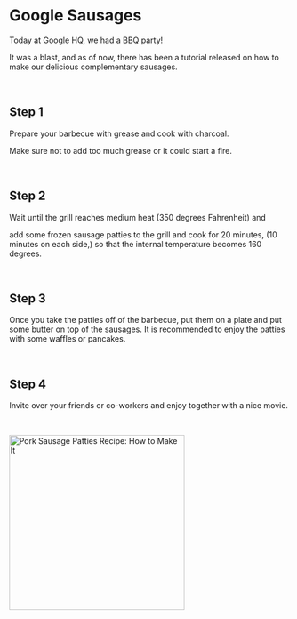 <h1>Google Sausages</h1>
<p>Today at Google HQ, we had a BBQ party!</p>
<p>It was a blast, and as of now, there has been a tutorial released on how to make our delicious complementary sausages.</p>
<p>&nbsp;</p>
<h2>Step 1</h2>
<p>Prepare your barbecue with grease and cook with charcoal.</p>
<p>Make sure not to add too much grease or it could start a fire.</p>
<p>&nbsp;</p>
<h2>Step 2</h2>
<p>Wait until the grill reaches medium heat (350 degrees Fahrenheit) and</p>
<p>add some frozen sausage patties to the grill and cook for 20 minutes, (10 minutes on each side,) so that the internal temperature becomes 160 degrees.</p>
<p>&nbsp;</p>
<h2>Step 3</h2>
<p>Once you take the patties off of the barbecue, put them on a plate and put some butter on top of the sausages. It is recommended to enjoy the patties with some waffles or pancakes.</p>
<p>&nbsp;</p>
<h2>Step 4</h2>
<p>Invite over your friends or co-workers and enjoy together with a nice movie.</p>
<p>&nbsp;</p>
<p><img src="https://tmbidigitalassetsazure.blob.core.windows.net/rms3-prod/attachments/37/1200x1200/exps39594_FM143298C03_07_4b_WEB.jpg" alt="Pork Sausage Patties Recipe: How to Make It" width="315" height="315" /></p>
